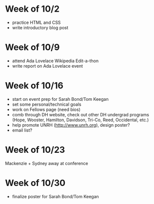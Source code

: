 # Week of 10/2
* practice HTML and CSS
* write introductory blog post

# Week of 10/9
* attend Ada Lovelace Wikipedia Edit-a-thon
* write report on Ada Lovelace event

# Week of 10/16
* start on event prep for Sarah Bond/Tom Keegan
* set some personal/technical goals 
* work on Fellows page (need bios)
* comb through DH website, check out other DH undergrad programs (Hope, Wooster, Hamilton, Davidson, Tri-Co, Reed, Occidental, etc.)
* help promote UNRH (http://www.unrh.org), design poster? 
* email list? 

# Week of 10/23
Mackenzie + Sydney away at conference 

# Week of 10/30
* finalize poster for Sarah Bond/Tom Keegan 
